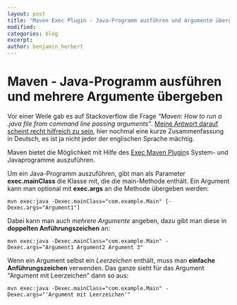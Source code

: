 ```yaml
---
layout: post
title: "Maven Exec Plugin - Java-Programm ausführen und Argumente übergeben"
modified:
categories: blog
excerpt:
author: benjamin_herbert
---
```


Maven - Java-Programm ausführen und mehrere Argumente übergeben
=======================================================

Vor einer Weile gab es auf Stackoverflow die Frage *"Maven: How to run a .java file from command line passing arguments"*. [Meine Antwort darauf scheint recht hilfreich zu sein](http://stackoverflow.com/a/10108780/1153530), hier nochmal eine kurze Zusammenfassung in Deutsch, es ist ja nicht jeder der englischen Sprache mächtig.

Maven bietet die Möglichkeit mit Hilfe des [Exec Maven Plugin](http://mojo.codehaus.org/exec-maven-plugin/)s System- und Javaprogramme auszuführen.

Um ein Java-Programm auszuführen, gibt man als Parameter **exec.mainClass** die Klasse mit, die die main-Methode enthält. Ein Argument kann man optional mit **exec.args** an die Methode übergeben werden:

```
mvn exec:java -Dexec.mainClass="com.example.Main" [-Dexec.args="Argument1"] 
```

Dabei kann man auch *mehrere Argumente* angeben, dazu gibt man diese in **doppelten Anführungszeichen** an:

```
mvn exec:java -Dexec.mainClass="com.example.Main" -Dexec.args="Argument1 Argument2 Argument 3"
```

Wenn ein Argument selbst ein *Leerzeichen* enthält, muss man **einfache Anführungszeichen** verwenden. Das ganze sieht für das Argument "Argument mit Leerzeichen" dann so aus:

```
mvn exec:java -Dexec.mainClass="com.example.Main" -Dexec.args="'Argument mit Leerzeichen'"
```

